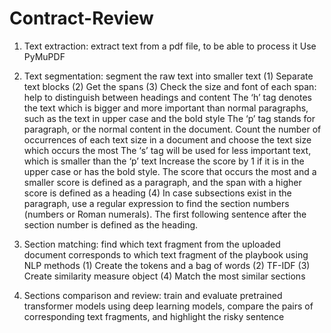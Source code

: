 # Contract-Review

1.	Text extraction: extract text from a pdf file, to be able to process it
Use PyMuPDF
 
2.	Text segmentation: segment the raw text into smaller text
(1)	 Separate text blocks
(2)	Get the spans
(3)	Check the size and font of each span: help to distinguish between headings and content
The ‘h’ tag denotes the text which is bigger and more important than normal paragraphs, such as the text in upper case and the bold style
The ‘p’ tag stands for paragraph, or the normal content in the document. Count the number of occurrences of each text size in a document and choose the text size which occurs the most
The ‘s’ tag will be used for less important text, which is smaller than the ‘p’ text
Increase the score by 1 if it is in the upper case or has the bold style. The score that occurs the most and a smaller score is defined as a paragraph, and the span with a higher score is defined as a heading
(4) In case subsections exist in the paragraph, use a regular expression to find the section numbers (numbers or Roman numerals). The first following sentence after the section number is defined as the heading.
 
3.	Section matching: find which text fragment from the uploaded document corresponds to which text fragment of the playbook using NLP methods
(1)	Create the tokens and a bag of words
(2)	TF-IDF
(3)	Create similarity measure object
(4)	Match the most similar sections

4.	Sections comparison and review: train and evaluate pretrained transformer models using deep learning models, compare the pairs of corresponding text fragments, and highlight the risky sentence

